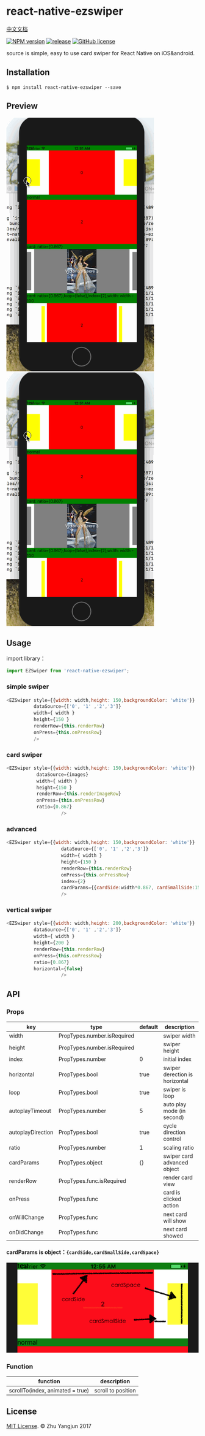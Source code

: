 # react-native-ezswiper

[中文文档](./README_CN.md)

[![NPM version][npm-image]][npm-url]
[![release](https://img.shields.io/github/release/easyui/react-native-ezswiper.svg?style=flat-square)](https://github.com/easyui/react-native-ezswiper/releases)
[![GitHub license](https://img.shields.io/badge/license-MIT-blue.svg)](https://raw.githubusercontent.com/joeferraro/react-native-ezswiper/master/LICENSE.md)

source is simple, easy to use card swiper for React Native on iOS&android.


## Installation

```
$ npm install react-native-ezswiper --save
```

## Preview

![showios](showios.gif)  ![showandroid](showios.gif)


## Usage

import library：

```js
import EZSwiper from 'react-native-ezswiper';
```

### simple swiper

```js
<EZSwiper style={{width: width,height: 150,backgroundColor: 'white'}}
          dataSource={['0', '1' ,'2','3']}
          width={ width }
          height={150 }
          renderRow={this.renderRow}
          onPress={this.onPressRow}                      
          />
```

### card swiper

```js
<EZSwiper style={{width: width,height: 150,backgroundColor: 'white'}}
           dataSource={images}
           width={ width }
           height={150 }
           renderRow={this.renderImageRow}
           onPress={this.onPressRow} 
           ratio={0.867}                    
                    />
```

### advanced

```js
<EZSwiper style={{width: width,height: 150,backgroundColor: 'white'}}
                    dataSource={['0', '1' ,'2','3']}
                    width={ width }
                    height={150 }
                    renderRow={this.renderRow}
                    onPress={this.onPressRow} 
                    index={2}                
                    cardParams={{cardSide:width*0.867, cardSmallSide:150*0.867,cardSpace:width*(1-0.867)/2*0.2}}  
                    />
```

### vertical swiper

```js
<EZSwiper style={{width: width,height: 200,backgroundColor: 'white'}}
          dataSource={['0', '1' ,'2','3']}
          width={ width }
          height={200 }
          renderRow={this.renderRow}
          onPress={this.onPressRow} 
          ratio={0.867} 
          horizontal={false}  
                    />
```
## API

### Props

| key | type | default | description |                 
| --- | --- | --- | --- |
| width | PropTypes.number.isRequired |  | swiper width |
| height | PropTypes.number.isRequired |  | swiper height |
| index | PropTypes.number | 0 | initial index |
| horizontal | PropTypes.bool | true | swiper derection is horizontal |
| loop | PropTypes.bool | true | swiper is loop |
| autoplayTimeout | PropTypes.number | 5 |  auto play mode  (in second)|
| autoplayDirection | PropTypes.bool | true | cycle direction control |
| ratio | PropTypes.number | 1 | scaling ratio |
| cardParams | PropTypes.object | {} | swiper card advanced object |
| renderRow | PropTypes.func.isRequired | |  render card view |
| onPress | PropTypes.func | | card is clicked action |
| onWillChange | PropTypes.func | | next card will show | 
| onDidChange | PropTypes.func | | next card showed |
 
#### cardParams is object：`{cardSide,cardSmallSide,cardSpace}`
![cardParams](cardParams.png)

### Function
| function | description |                    
| --- | --- | 
| scrollTo(index, animated = true) | scroll to position |


## License
[MIT License](http://opensource.org/licenses/mit-license.html). © Zhu Yangjun 2017


[npm-image]: https://img.shields.io/npm/v/react-native-ezswiper.svg?style=flat-square
[npm-url]: https://npmjs.org/package/react-native-ezswiper
[travis-image]: https://img.shields.io/travis/yorkie/react-native-ezswiper.svg?style=flat-square
[travis-url]: https://travis-ci.org/yorkie/react-native-ezswiper
[david-image]: http://img.shields.io/david/yorkie/react-native-ezswiper.svg?style=flat-square
[david-url]: https://david-dm.org/yorkie/react-native-ezswiper
[downloads-image]: http://img.shields.io/npm/dm/react-native-ezswiper.svg?style=flat-square
[downloads-url]: https://npmjs.org/package/react-native-ezswiper
[React Native]: https://github.com/facebook/react-native
[react-native-cn]: https://github.com/reactnativecn
[react-native-ezswiper]: https://github.com/easyui/react-native-ezswiper
[Linking Libraries iOS Guidance]: https://developer.apple.com/library/ios/recipes/xcode_help-project_editor/Articles/AddingaLibrarytoaTarget.html


